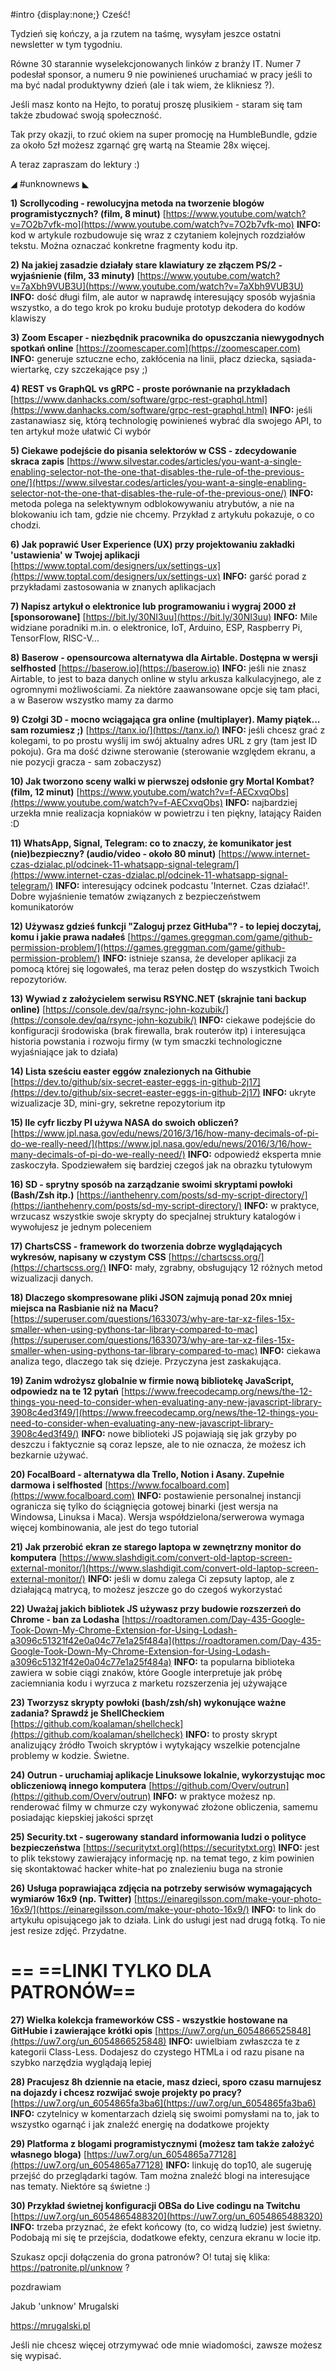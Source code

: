 #intro {display:none;}
Cześć!

Tydzień się kończy, a ja rzutem na taśmę, wysyłam jeszce ostatni newsletter w tym tygodniu.

Równe 30 starannie wyselekcjonowanych linków z branży IT. Numer 7 podesłał sponsor, a numeru 9 nie powinieneś uruchamiać w pracy jeśli to ma być nadal produktywny dzień (ale i tak wiem, że klikniesz ?).

 

Jeśli masz konto na Hejto, to poratuj proszę plusikiem - staram się tam także zbudować swoją społeczność. 

Tak przy okazji, to rzuć okiem na super promocję na HumbleBundle, gdzie za około 5zł możesz zgarnąć grę wartą na Steamie 28x więcej.

 

A teraz zapraszam do lektury :)

 

◢ #unknownews ◣

**1) Scrollycoding - rewolucyjna metoda na tworzenie blogów programistycznych? (film, 8 minut)**
[https://www.youtube.com/watch?v=7O2b7vfk-mo](https://www.youtube.com/watch?v=7O2b7vfk-mo)
**INFO:** kod w artykule rozbudowuje się wraz z czytaniem kolejnych rozdziałów tekstu. Można oznaczać konkretne fragmenty kodu itp.


**2) Na jakiej zasadzie działały stare klawiatury ze złączem PS/2 - wyjaśnienie (film, 33 minuty)**
[https://www.youtube.com/watch?v=7aXbh9VUB3U](https://www.youtube.com/watch?v=7aXbh9VUB3U)
**INFO:** dość długi film, ale autor w naprawdę interesujący sposób wyjaśnia wszystko, a do tego krok po kroku buduje prototyp dekodera do kodów klawiszy


**3) Zoom Escaper - niezbędnik pracownika do opuszczania niewygodnych spotkań online**
[https://zoomescaper.com](https://zoomescaper.com)
**INFO:** generuje sztuczne echo, zakłócenia na linii, płacz dziecka, sąsiada-wiertarkę, czy szczekające psy ;)


**4) REST vs GraphQL vs gRPC - proste porównanie na przykładach**
[https://www.danhacks.com/software/grpc-rest-graphql.html](https://www.danhacks.com/software/grpc-rest-graphql.html)
**INFO:** jeśli zastanawiasz się, którą technologię powinieneś wybrać dla swojego API, to ten artykuł może ułatwić Ci wybór


**5) Ciekawe podejście do pisania selektorów w CSS - zdecydowanie skraca zapis**
[https://www.silvestar.codes/articles/you-want-a-single-enabling-selector-not-the-one-that-disables-the-rule-of-the-previous-one/](https://www.silvestar.codes/articles/you-want-a-single-enabling-selector-not-the-one-that-disables-the-rule-of-the-previous-one/)
**INFO:** metoda polega na selektywnym odblokowywaniu atrybutów, a nie na blokowaniu ich tam, gdzie nie chcemy. Przykład z artykułu pokazuje, o co chodzi.


**6) Jak poprawić User Experience (UX) przy projektowaniu zakładki 'ustawienia' w Twojej aplikacji**
[https://www.toptal.com/designers/ux/settings-ux](https://www.toptal.com/designers/ux/settings-ux)
**INFO:** garść porad z przykładami zastosowania w znanych aplikacjach


**7) Napisz artykuł o elektronice lub programowaniu i wygraj 2000 zł [sponsorowane]**
[https://bit.ly/30NI3uu](https://bit.ly/30NI3uu)
**INFO:** Mile widziane poradniki m.in. o elektronice, IoT, Arduino, ESP, Raspberry Pi, TensorFlow, RISC-V...


**8) Baserow - opensourcowa alternatywa dla Airtable. Dostępna w wersji selfhosted**
[https://baserow.io](https://baserow.io)
**INFO:** jeśli nie znasz Airtable, to jest to baza danych online w stylu arkusza kalkulacyjnego, ale z ogromnymi możliwościami. Za niektóre zaawansowane opcje się tam płaci, a w Baserow wszystko mamy za darmo


**9) Czołgi 3D - mocno wciągająca gra online (multiplayer). Mamy piątek... sam rozumiesz ;)**
[https://tanx.io/](https://tanx.io/)
**INFO:** jeśli chcesz grać z kolegami, to po prostu wyślij im swój aktualny adres URL z gry (tam jest ID pokoju). Gra ma dość dziwne sterowanie (sterowanie względem ekranu, a nie pozycji gracza - sam zobaczysz)


**10) Jak tworzono sceny walki w pierwszej odsłonie gry Mortal Kombat? (film, 12 minut)**
[https://www.youtube.com/watch?v=f-AECxvqObs](https://www.youtube.com/watch?v=f-AECxvqObs)
**INFO:** najbardziej urzekła mnie realizacja kopniaków w powietrzu i ten piękny, latający Raiden :D


**11) WhatsApp, Signal, Telegram: co to znaczy, że komunikator jest (nie)bezpieczny? (audio/video - około 80 minut)**
[https://www.internet-czas-dzialac.pl/odcinek-11-whatsapp-signal-telegram/](https://www.internet-czas-dzialac.pl/odcinek-11-whatsapp-signal-telegram/)
**INFO:** interesujący odcinek podcastu 'Internet. Czas działać!'. Dobre wyjaśnienie tematów związanych z bezpieczeństwem komunikatorów


**12) Używasz gdzieś funkcji "Zaloguj przez GitHuba"? - to lepiej doczytaj, komu i jakie prawa nadałeś**
[https://games.greggman.com/game/github-permission-problem/](https://games.greggman.com/game/github-permission-problem/)
**INFO:** istnieje szansa, że developer aplikacji za pomocą której się logowałeś, ma teraz pełen dostęp do wszystkich Twoich repozytoriów.


**13) Wywiad z założycielem serwisu RSYNC.NET (skrajnie tani backup online)**
[https://console.dev/qa/rsync-john-kozubik/](https://console.dev/qa/rsync-john-kozubik/)
**INFO:** ciekawe podejście do konfiguracji środowiska (brak firewalla, brak routerów itp) i interesująca historia powstania i rozwoju firmy (w tym smaczki technologiczne wyjaśniające jak to działa)


**14) Lista sześciu easter eggów znalezionych na Githubie**
[https://dev.to/github/six-secret-easter-eggs-in-github-2j17](https://dev.to/github/six-secret-easter-eggs-in-github-2j17)
**INFO:** ukryte wizualizacje 3D, mini-gry, sekretne repozytorium itp


**15) Ile cyfr liczby PI używa NASA do swoich obliczeń?**
[https://www.jpl.nasa.gov/edu/news/2016/3/16/how-many-decimals-of-pi-do-we-really-need/](https://www.jpl.nasa.gov/edu/news/2016/3/16/how-many-decimals-of-pi-do-we-really-need/)
**INFO:** odpowiedź eksperta mnie zaskoczyła. Spodziewałem się bardziej czegoś jak na obrazku tytułowym


**16) SD - sprytny sposób na zarządzanie swoimi skryptami powłoki (Bash/Zsh itp.)**
[https://ianthehenry.com/posts/sd-my-script-directory/](https://ianthehenry.com/posts/sd-my-script-directory/)
**INFO:** w praktyce, wrzucasz wszystkie swoje skrypty do specjalnej struktury katalogów i wywołujesz je jednym poleceniem


**17) ChartsCSS - framework do tworzenia dobrze wyglądających wykresów, napisany w czystym CSS**
[https://chartscss.org/](https://chartscss.org/)
**INFO:** mały, zgrabny, obsługujący 12 różnych metod wizualizacji danych.


**18) Dlaczego skompresowane pliki JSON zajmują ponad 20x mniej miejsca na Rasbianie niż na Macu?**
[https://superuser.com/questions/1633073/why-are-tar-xz-files-15x-smaller-when-using-pythons-tar-library-compared-to-mac](https://superuser.com/questions/1633073/why-are-tar-xz-files-15x-smaller-when-using-pythons-tar-library-compared-to-mac)
**INFO:** ciekawa analiza tego, dlaczego tak się dzieje. Przyczyna jest zaskakująca.


**19) Zanim wdrożysz globalnie w firmie nową bibliotekę JavaScript, odpowiedz na te 12 pytań**
[https://www.freecodecamp.org/news/the-12-things-you-need-to-consider-when-evaluating-any-new-javascript-library-3908c4ed3f49/](https://www.freecodecamp.org/news/the-12-things-you-need-to-consider-when-evaluating-any-new-javascript-library-3908c4ed3f49/)
**INFO:** nowe biblioteki JS pojawiają się jak grzyby po deszczu i faktycznie są coraz lepsze, ale to nie oznacza, że możesz ich bezkarnie używać.


**20) FocalBoard - alternatywa dla Trello, Notion i Asany. Zupełnie darmowa i selfhosted**
[https://www.focalboard.com](https://www.focalboard.com)
**INFO:** postawienie personalnej instancji ogranicza się tylko do ściągnięcia gotowej binarki (jest wersja na Windowsa, Linuksa i Maca). Wersja współdzielona/serwerowa wymaga więcej kombinowania, ale jest do tego tutorial


**21) Jak przerobić ekran ze starego laptopa w zewnętrzny monitor do komputera**
[https://www.slashdigit.com/convert-old-laptop-screen-external-monitor/](https://www.slashdigit.com/convert-old-laptop-screen-external-monitor/)
**INFO:** jeśli w domu zalega Ci zepsuty laptop, ale z działającą matrycą, to możesz jeszcze go do czegoś wykorzystać


**22) Uważaj jakich bibliotek JS używasz przy budowie rozszerzeń do Chrome - ban za Lodasha**
[https://roadtoramen.com/Day-435-Google-Took-Down-My-Chrome-Extension-for-Using-Lodash-a3096c51321f42e0a04c77e1a25f484a](https://roadtoramen.com/Day-435-Google-Took-Down-My-Chrome-Extension-for-Using-Lodash-a3096c51321f42e0a04c77e1a25f484a)
**INFO:** ta popularna biblioteka zawiera w sobie ciągi znaków, które Google interpretuje jak próbę zaciemniania kodu i wyrzuca z marketu rozszerzenia jej używające


**23) Tworzysz skrypty powłoki (bash/zsh/sh) wykonujące ważne zadania? Sprawdź je ShellCheckiem**
[https://github.com/koalaman/shellcheck](https://github.com/koalaman/shellcheck)
**INFO:** to prosty skrypt analizujący źródło Twoich skryptów i wytykający wszelkie potencjalne problemy w kodzie. Świetne.


**24) Outrun - uruchamiaj aplikacje Linuksowe lokalnie, wykorzystując moc obliczeniową innego komputera**
[https://github.com/Overv/outrun](https://github.com/Overv/outrun)
**INFO:** w praktyce możesz np. renderować filmy w chmurze czy wykonywać złożone obliczenia, samemu posiadając kiepskiej jakości sprzęt


**25) Security.txt - sugerowany standard informowania ludzi o polityce bezpieczeństwa**
[https://securitytxt.org](https://securitytxt.org)
**INFO:** jest to plik tekstowy zawierający informację np. na temat tego, z kim powinien się skontaktować hacker white-hat po znalezieniu buga na stronie


**26) Usługa poprawiająca zdjęcia na potrzeby serwisów wymagających wymiarów 16x9 (np. Twitter)**
[https://einaregilsson.com/make-your-photo-16x9/](https://einaregilsson.com/make-your-photo-16x9/)
**INFO:** to link do artykułu opisującego jak to działa. Link do usługi jest nad drugą fotką. To nie jest resize zdjęć. Przydatne.


== **==LINKI TYLKO DLA PATRONÓW==**
 ==

**27) Wielka kolekcja frameworków CSS - wszystkie hostowane na GitHubie i zawierające krótki opis**
[https://uw7.org/un_6054866525848](https://uw7.org/un_6054866525848)
**INFO:** uwielbiam zwłaszcza te z kategorii Class-Less. Dodajesz do czystego HTMLa i od razu pisane na szybko narzędzia wyglądają lepiej


**28) Pracujesz 8h dziennie na etacie, masz dzieci, sporo czasu marnujesz na dojazdy i chcesz rozwijać swoje projekty po pracy?**
[https://uw7.org/un_6054865fa3ba6](https://uw7.org/un_6054865fa3ba6)
**INFO:** czytelnicy w komentarzach dzielą się swoimi pomysłami na to, jak to wszystko ogarnąć i jak znaleźć energię na dodatkowe projekty


**29) Platforma z blogami programistycznymi (możesz tam także założyć własnego bloga)**
[https://uw7.org/un_6054865a77128](https://uw7.org/un_6054865a77128)
**INFO:** linkuję do top10, ale sugeruję przejść do przeglądarki tagów. Tam można znaleźć blogi na interesujące nas tematy. Niektóre są świetne :)


**30) Przykład świetnej konfiguracji OBSa do Live codingu na Twitchu**
[https://uw7.org/un_6054865488320](https://uw7.org/un_6054865488320)
**INFO:** trzeba przyznać, że efekt końcowy (to, co widzą ludzie) jest świetny. Podobają mi się te przejścia, dodatkowe efekty, cenzura ekranu w locie itp.


 

Szukasz opcji dołączenia do grona patronów? O! tutaj się klika: https://patronite.pl/unknow ?

 
pozdrawiam

Jakub 'unknow' Mrugalski

https://mrugalski.pl

 
Jeśli nie chcesz więcej otrzymywać ode mnie wiadomości, zawsze możesz się wypisać.